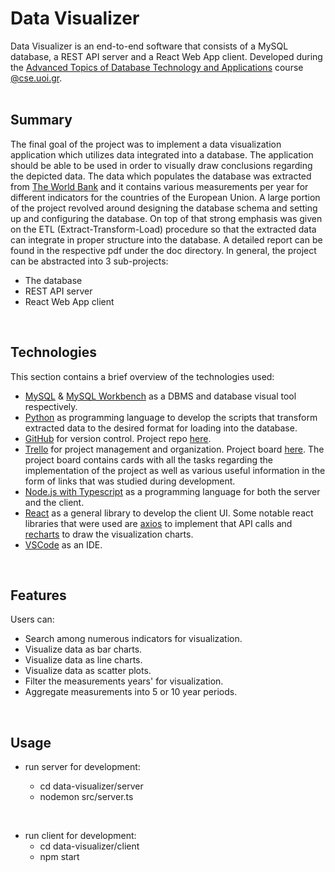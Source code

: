 # Data Visualizer

Data Visualizer is an end-to-end software that consists of a MySQL database, a REST API server and a React Web App client. Developed during the [Advanced Topics of Database Technology and Applications](https://www.cs.uoi.gr/course/advanced-topics-of-database-technology-and-applications/?lang=en) course [@cse.uoi.gr](https://www.cs.uoi.gr/).<br><br>

## Summary

The final goal of the project was to implement a data visualization application which utilizes data integrated into a database. The application should be able to be used in order to visually draw conclusions regarding the depicted data. The data which populates the database was extracted from [The World Bank](https://data.worldbank.org/country) and it contains various measurements per year for different indicators for the countries of the European Union. A large portion of the project revolved around designing the database schema and setting up and configuring the database. On top of that strong emphasis was given on the ETL (Extract-Transform-Load) procedure so that the extracted data can integrate in proper structure into the database. A detailed report can be found in the respective pdf under the doc directory. In general, the project can be abstracted into 3 sub-projects:

- The database
- REST API server
- React Web App client

<br>

## Technologies

This section contains a brief overview of the technologies used:

- [MySQL](https://www.mysql.com/) & [MySQL Workbench](https://www.mysql.com/products/workbench/) as a DBMS and database visual tool respectively.
- [Python](https://www.python.org/) as programming language to develop the scripts that transform extracted data to the desired format for loading into the database.
- [GitHub](https://github.com/) for version control. Project repo [here](https://github.com/ch-ant/data-visualizer).
- [Trello](https://trello.com/) for project management and organization. Project board [here](https://trello.com/b/v5u92IBT/data-visualizer). The project board contains cards with all the tasks regarding the implementation of the project as well as various useful information in the form of links that was studied during development.
- [Node.js with Typescript](https://nodejs.dev/learn/nodejs-with-typescript) as a programming language for both the server and the client.
- [React](https://reactjs.org/) as a general library to develop the client UI. Some notable react libraries that were used are [axios](https://www.npmjs.com/package/axios) to implement that API calls and [recharts](https://recharts.org/en-US/) to draw the visualization charts.
- [VSCode](https://code.visualstudio.com/) as an IDE.

<br>

## Features

Users can:

- Search among numerous indicators for visualization.
- Visualize data as bar charts.
- Visualize data as line charts.
- Visualize data as scatter plots.
- Filter the measurements years' for visualization.
- Aggregate measurements into 5 or 10 year periods.

<br>

## Usage

- run server for development:

  - cd data-visualizer/server
  - nodemon src/server.ts

<br>

- run client for development:
  - cd data-visualizer/client
  - npm start
